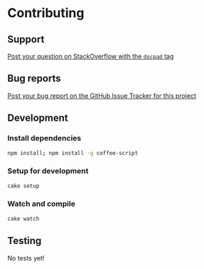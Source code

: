 # Contributing

## Support

[Post your question on StackOverflow with the `docpad` tag](http://stackoverflow.com/questions/tagged/docpad)


## Bug reports

[Post your bug report on the GitHub Issue Tracker for this project](https://github.com/docpad/docpad-plugin-pygments/issues)


## Development

### Install dependencies

``` bash
npm install; npm install -g coffee-script
```

### Setup for development

``` bash
cake setup
```

### Watch and compile

``` bash
cake watch
```


## Testing

No tests yet!
